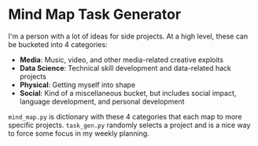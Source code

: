 # Mind Map Task Generator
I'm a person with a lot of ideas for side projects. At a high level, these can be bucketed into 4 categories: 
* **Media**: Music, video, and other media-related creative exploits
* **Data Science**: Technical skill development and data-related hack projects
* **Physical**: Getting myself into shape
* **Social**: Kind of a miscellaneous bucket, but includes social impact, language development, and personal development

`mind_map.py` is dictionary with these 4 categories that each  map to more specific projects. `task_gen.py` randomly selects a project and is a nice way to force some focus in my weekly planning.
